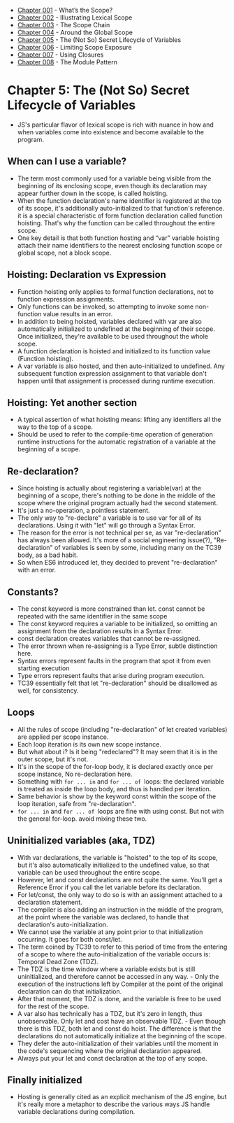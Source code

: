 
- [Chapter 001](chapter001.md) - What’s the Scope? 
- [Chapter 002](chapter002.md) - Illustrating Lexical Scope 
- [Chapter 003](chapter003.md) - The Scope Chain 
- [Chapter 004](chapter004.md) - Around the Global Scope 
- [Chapter 005](chapter005.md) - The (Not So) Secret Lifecycle of Variables 
- [Chapter 006](chapter006.md) - Limiting Scope Exposure 
- [Chapter 007](chapter007.md) - Using Closures 
- [Chapter 008](chapter008.md) - The Module Pattern 

# Chapter 5: The (Not So) Secret Lifecycle of Variables 
- JS's particular flavor of lexical scope is rich with nuance in how and when variables come into existence and become available to the program. 

## When can I use a variable?  
- The term most commonly used for a variable being visible from the beginning of its enclosing scope, even though its declaration may appear further down in the scope, is called hoisting. 
- When the function declaration's name identifier is registered at the top of its scope, it's additionally auto-initialized to that function's reference. it is a special characteristic of form function declaration called function hoisting. That's why the function can be called throughout the entire scope. 
- One key detail is that both function hosting and “var” variable hoisting attach their name identifiers to the nearest enclosing function scope or global scope, not a block scope. 

## Hoisting: Declaration vs Expression 
- Function hoisting only applies to formal function declarations, not to function expression assignments. 
- Only functions can be invoked, so attempting to invoke some non-function value results in an error. 
- In addition to being hoisted, variables declared with var are also automatically initialized to undefined at the beginning of their scope. Once initialized, they're available to be used throughout the whole scope. 
- A function declaration is hoisted and initialized to its function value (Function hoisting). 
- A var variable is also hosted, and then auto-initialized to undefined. Any subsequent function expression assignment to that variable don't happen until that assignment is processed during runtime execution. 

## Hoisting: Yet another section 
- A typical assertion of what hoisting means: lifting any identifiers all the way to the top of a scope. 
- Should be used to refer to the compile-time operation of generation runtime instructions for the automatic registration of a variable at the beginning of a scope. 

## Re-declaration? 
- Since hoisting is actually about registering a variable(var) at the beginning of a scope, there's nothing to be done in the middle of the scope where the original program actually had the second statement. 
- It's just a no-operation, a pointless statement. 
- The only way to "re-declare" a variable is to use var for all of its declarations. Using it with "let" will go through a Syntax Error. 
- The reason for the error is not technical per se, as var "re-declaration" has always been allowed. It's more of a social engineering issue(?), "Re-declaration" of variables is seen by some, including many on the TC39 body, as a bad habit. 
- So when ES6 introduced let, they decided to prevent "re-declaration" with an error. 

## Constants? 
- The const keyword is more constrained than let. const cannot be repeated with the same identifier in the same scope 
- The const keyword requires a variable to be initialized, so omitting an assignment from the declaration results in a Syntax Error. 
- const declaration creates variables that cannot be re-assigned. 
- The error thrown when re-assigning is a Type Error, subtle distinction here. 
- Syntax errors represent faults in the program that spot it from even starting execution 
- Type errors represent faults that arise during program execution. 
- TC39 essentially felt that let "re-declaration" should be disallowed as well, for consistency. 

## Loops 
- All the rules of scope (including "re-declaration" of let created variables) are applied per scope instance. 
- Each loop iteration is its own new scope instance. 
- But what about i? Is it being "redeclared"? It may seem that it is in the outer scope, but it's not. 
- It's in the scope of the for-loop body, it is declared exactly once per scope instance, No re-declaration here. 
- Something with `for ... in` and `for ... of `loops: the declared variable is treated as inside the loop body, and thus is handled per iteration. 
- Same behavior is show by the keyword const within the scope of the loop iteration, safe from "re-declaration". 
- `for ... in` and `for ... of `loops are fine with using const. But not with the general for-loop. avoid mixing these two. 

## Uninitialized variables (aka, TDZ) 
- With var declarations, the variable is "hoisted" to the top of its scope, but it's also automatically initialized to the undefined value, so that variable can be used throughout the entire scope. 
- However, let and const declarations are not quite the same. You'll get a Reference Error if you call the let variable before its declaration. 
- For let/const, the only way to do so is with an assignment attached to a declaration statement. 
- The compiler is also adding an instruction in the middle of the program, at the point where the variable was declared, to handle that declaration's auto-initialization. 
- We cannot use the variable at any point prior to that initialization occurring. It goes for both const/let. 
- The term coined by TC39 to refer to this period of time from the entering of a scope to where the auto-initialization of the variable occurs is: Temporal Dead Zone (TDZ). 
- The TDZ is the time window where a variable exists but is still uninitialized, and therefore cannot be accessed in any way. - Only the execution of the instructions left by Compiler at the point of the original declaration can do that initialization. 
- After that moment, the TDZ is done, and the variable is free to be used for the rest of the scope. 
- A var also has technically has a TDZ, but it's zero in length, thus unobservable. Only let and cost have an observable TDZ. - Even though there is this TDZ, both let and const do hoist. The difference is that the declarations do not automatically initialize at the beginning of the scope. 
- They defer the auto-initialization of their variables until the moment in the code's sequencing where the original declaration appeared. 
- Always put your let and const declaration at the top of any scope. 

## Finally initialized 
- Hosting is generally cited as an explicit mechanism of the JS engine, but it's really more a metaphor to describe the various ways JS handle variable declarations during compilation. 

 
 

 